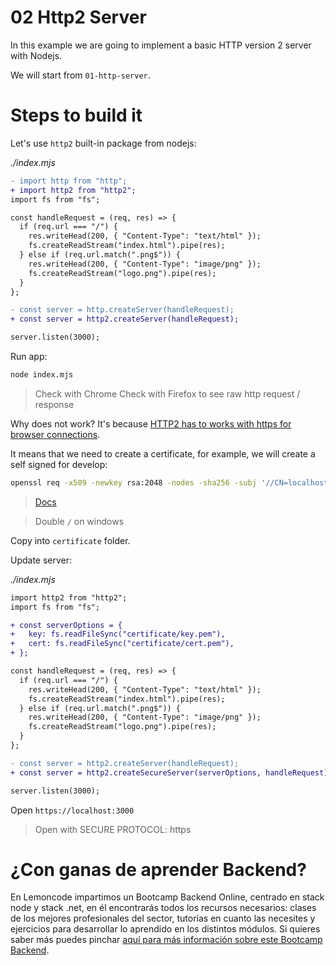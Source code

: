 # 02 Http2 Server

In this example we are going to implement a basic HTTP version 2 server with Nodejs.

We will start from `01-http-server`.

# Steps to build it

Let's use `http2` built-in package from nodejs:

_./index.mjs_

```diff
- import http from "http";
+ import http2 from "http2";
import fs from "fs";

const handleRequest = (req, res) => {
  if (req.url === "/") {
    res.writeHead(200, { "Content-Type": "text/html" });
    fs.createReadStream("index.html").pipe(res);
  } else if (req.url.match(".png$")) {
    res.writeHead(200, { "Content-Type": "image/png" });
    fs.createReadStream("logo.png").pipe(res);
  }
};

- const server = http.createServer(handleRequest);
+ const server = http2.createServer(handleRequest);

server.listen(3000);

```

Run app:

```bash
node index.mjs

```

> Check with Chrome
> Check with Firefox to see raw http request / response

Why does not work? It's because [HTTP2 has to works with https for browser connections](https://nodejs.org/api/http2.html#http2createserveroptions-onrequesthandler).

It means that we need to create a certificate, for example, we will create a self signed for develop:

```bash
openssl req -x509 -newkey rsa:2048 -nodes -sha256 -subj '//CN=localhost' -keyout key.pem -out cert.pem

```

> [Docs](https://www.openssl.org/docs/manmaster/man1/openssl-req.html)

> Double `/` on windows

Copy into `certificate` folder.

Update server:

_./index.mjs_

```diff
import http2 from "http2";
import fs from "fs";

+ const serverOptions = {
+   key: fs.readFileSync("certificate/key.pem"),
+   cert: fs.readFileSync("certificate/cert.pem"),
+ };

const handleRequest = (req, res) => {
  if (req.url === "/") {
    res.writeHead(200, { "Content-Type": "text/html" });
    fs.createReadStream("index.html").pipe(res);
  } else if (req.url.match(".png$")) {
    res.writeHead(200, { "Content-Type": "image/png" });
    fs.createReadStream("logo.png").pipe(res);
  }
};

- const server = http2.createServer(handleRequest);
+ const server = http2.createSecureServer(serverOptions, handleRequest);

server.listen(3000);

```

Open `https://localhost:3000`

> Open with SECURE PROTOCOL: https

# ¿Con ganas de aprender Backend?

En Lemoncode impartimos un Bootcamp Backend Online, centrado en stack node y stack .net, en él encontrarás todos los recursos necesarios: clases de los mejores profesionales del sector, tutorías en cuanto las necesites y ejercicios para desarrollar lo aprendido en los distintos módulos. Si quieres saber más puedes pinchar [aquí para más información sobre este Bootcamp Backend](https://lemoncode.net/bootcamp-backend#bootcamp-backend/banner).

